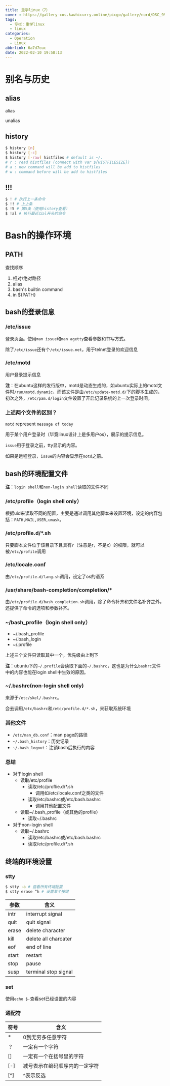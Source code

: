 ```yaml
---
title: 重学linux（7）
cover : https://gallery-cos.kawhicurry.online/picgo/gallery/nord/DSC_9980.JPG
tags:
  - 专栏：重学linux
  - linux
categories:
  - Operation
  - Linux
abbrlink: 6a7d7eac
date: 2022-02-10 19:58:13
---
```


# 别名与历史

## alias

alias

unalias

## history

```bash
$ history [n]
$ history [-c]
$ history [-raw] histfiles # default is ~/.
# r : read histfiles (connect with var ${HISTFILESIZE})
# a : new command will be add to histfiles
# w : command before will be add to histfiles
```

## !!!

```bash
$ ! # 执行上一条命令
$ !! # 上上条
$ !5 # 第5条（使用history查看）
$ !al # 执行最近以al开头的命令
```

# Bash的操作环境

## PATH

查找顺序

1. 相对/绝对路径
2. alias
3. bash's builtin command
4. in ${PATH}

## bash的登录信息

### /etc/issue

登录页面。使用`man issue`和`man agetty`查看参数和书写方式。

除了`/etc/issue`还有个`/etc/issue.net`，用于telnet登录的欢迎信息

### /etc/motd

用户登录提示信息

**注**：在ubuntu这样的发行版中，motd是动态生成的，如ubuntu实际上的motd文件时`/run/motd.dynamic`，而该文件是由`/etc/update-motd.d/`下的脚本生成的，初次之外，`/etc/pam.d/login`文件设置了开启记录系统的上一次登录时间。

### 上述两个文件的区别？

`motd` represent `message of today`

用于某个用户登录时（毕竟linux设计上是多用户os），展示的提示信息。

`issue`用于登录之前，tty显示的内容。

如果是远程登录，`issue`的内容会显示在`motd`之前。

## bash的环境配置文件

**注**：`login shell`和`non-login shell`读取的文件不同

### /etc/profile（login shell only）

根据uid来读取不同的配置，主要是通过调用其他脚本来设置环境，设定的内容包括：`PATH,MAIL,USER,umask`。

### /etc/profile.d/*.sh

只要脚本文件位于该目录下且具有`r`（注意是r，不是x）的权限，就可以被`/etc/profile`调用

### /etc/locale.conf

由`/etc/profile.d/lang.sh`调用，设定了os的语系

### /usr/share/bash-completion/completion/*

由`/etc/profile.d/bash_completion.sh`调用，除了命令补齐和文件名补齐之外，还提供了命令的选项和参数补齐。

### ~/bash_profile（login shell only）

- ~/.bash_profile
- ~/.bash_login
- ~/.profile

上述三个文件只读取其中一个，优先级由上到下

**注**：ubuntu下的`~/.profile`会读取下面的`~/.bashrc`，这也是为什么`bashrc`文件中的内容也能在login shell中生效的原因。

### ~/.bashrc(non-login shell only)

来源于`/etc/skel/.bashrc`。

会去调用`/etc/bashrc`和`/etc/profile.d/*.sh`，来获取系统环境

### 其他文件

- `/etc/man_db.conf`：man page的路径
- `~/.bash_history`：历史记录
- `~/.bash_logout`：注销bash后执行的内容

### 总结

- 对于login shell
  - 读取/etc/profile
    - 读取/etc/proflie.d/*.sh
      - 调用如/etc/locale.conf之类的文件
    - 读取/etc/bashrc或/etc/bash.bashrc
      - 调用其他配置文件
  - 读取~/.bash_profile（或其他的profile）
    - 读取~/.bashrc
- 对于non-login shell
  - 读取~/.bashrc
    - 读取/etc/bashrc或/etc/bash.bashrc
    - 读取/etc/profile.d/*.sh

## 终端的环境设置

### stty

```bash
$ stty -a # 查看所有终端配置
$ stty erase ^h # 设置某个按键
```

| 参数  | 含义                 |
| ----- | -------------------- |
| intr  | interrupt signal     |
| quit  | quit signal          |
| erase | delete character     |
| kill  | delete all charcater |
| eof   | end of line          |
| start | restart              |
| stop  | pause                |
| susp  | terminal stop signal |

### set

使用`echo $-`查看set已经设置的内容

### 通配符

| 符号 | 含义                           |
| ---- | ------------------------------ |
| *    | 0到无穷多任意字符              |
| ？   | 一定有一个字符                 |
| []   | 一定有一个在括号里的字符       |
| [-]  | 减号表示在编码顺序内的一定字符 |
| [^]  | ^表示反选                      |

